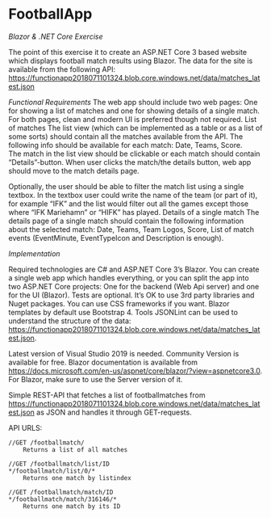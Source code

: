 # FootballApp

*Blazor & .NET Core Exercise*

The point of this exercise it to create an ASP.NET Core 3 based website which displays football match results using Blazor. The data for the site is available from the following API: https://functionapp2018071101324.blob.core.windows.net/data/matches_latest.json 

*Functional Requirements*
The web app should include two web pages: One for showing a list of matches and one for showing details of a single match. For both pages, clean and modern UI is preferred though not required. List of matches The list view (which can be implemented as a table or as a list of some sorts) should contain all the matches available from the API. The following info should be available for each match: Date, Teams, Score.  
The match in the list view should be clickable or each match should contain “Details”-button. When user clicks the match/the details button, web app should move to the match details page. 

Optionally, the user should be able to filter the match list using a single textbox. In the textbox user could write the name of the team (or part of it), for example “IFK” and the list would filter out all the games except those where “IFK Mariehamn” or “HIFK” has played. 
Details of a single match The details page of a single match should contain the following information about the selected match:  Date, Teams, Team Logos, Score, List of match events (EventMinute, EventTypeIcon and Description is enough). 

*Implementation*

Required technologies are C# and ASP.NET Core 3’s Blazor. You can create a single web app which handles everything, or you can split the app into two ASP.NET Core projects: One for the backend (Web Api server) and one for the UI (Blazor). Tests are optional. It’s OK to use 3rd party libraries and Nuget packages. You can use CSS frameworks if you want. Blazor templates by default use Bootstrap 4. 
Tools JSONLint can be used to understand the structure of the data: https://functionapp2018071101324.blob.core.windows.net/data/matches_latest.json. 

Latest version of Visual Studio 2019 is needed. Community Version is available for free. Blazor documentation is available from https://docs.microsoft.com/en-us/aspnet/core/blazor/?view=aspnetcore3.0. For Blazor, make sure to use the Server version of it.

Simple REST-API that fetches a list of footballmatches from https://functionapp2018071101324.blob.core.windows.net/data/matches_latest.json as JSON and handles it through GET-requests.




API URLS:

    //GET /footballmatch/
        Returns a list of all matches

    //GET /footballmatch/list/ID
    */footballmatch/list/0/*
        Returns one match by listindex

    //GET /footballmatch/match/ID
    */footballmatch/match/316146/*
        Returns one match by its ID